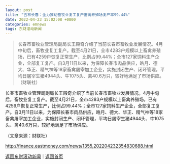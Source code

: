 ```yaml
---
layout: post
title: "吉林长春：全力推动畜牧业复工复产畜禽养殖场复产率99.44%"
date: 2022-04-23 15:02:08 +0800
categories: emnews
tags: 东财滚动新闻
---
```

> 长春市畜牧业管理局副局长王殿奇介绍了当前长春市畜牧业发展情况。4月中旬后，畜牧业复工复产。截至4月21日，全市4283户规模以上畜禽养殖场，已有4259户恢复正常生产，比例占99.44%；全市127家饲料生产企业，全部复工复产。自3月11日以来，为保障长春市肉品供应，皓月、德大、华正、精气神等18家畜禽屠宰加工企业，实施封闭生产、闭环管理，平均日屠宰生猪4944头、牛1075头、禽40.6万只，较好地满足了市场供应。（财联社）

<p>长春市畜牧业管理局副局长王殿奇介绍了当前长春市畜牧业发展情况。4月中旬后，畜牧业复工复产。截至4月21日，全市4283户规模以上畜禽养殖场，已有4259户恢复正常生产，比例占99.44%；全市127家饲料生产企业，全部复工复产。自3月11日以来，为保障长春市肉品供应，皓月、德大、华正、精气神等18家畜禽屠宰加工企业，实施封闭生产、闭环管理，平均日屠宰生猪4944头、牛1075头、禽40.6万只，较好地满足了市场供应。</p><p class="em_media">（文章来源：财联社）</p>

<http://finance.eastmoney.com/news/1355,202204232354830688.html>

[返回东财滚动新闻](//finews.withounder.com/emnews/)｜[返回首页](//finews.withounder.com/)